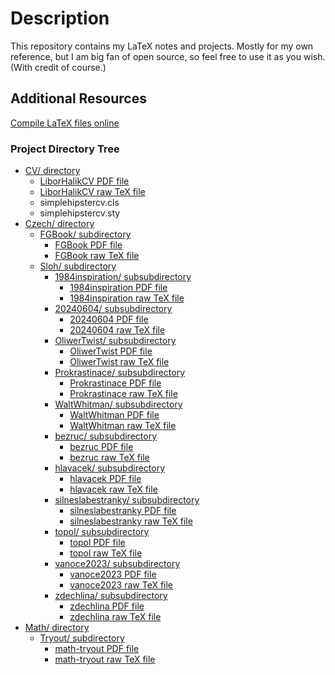# Description

This repository contains my LaTeX notes and projects. Mostly for my own reference, but I am big fan of open source, so feel free to use it as you wish. (With credit of course.)

## Additional Resources

<a href="https://latex.net/texlive/">Compile LaTeX files online</a>

### Project Directory Tree

- <a href="https://github.com/ScamanderWayne/WayneTeX/tree/main/CV">CV/ directory</a>
  - <a href="https://github.com/ScamanderWayne/WayneTeX/blob/main/CV/LiborHalikCV.pdf">LiborHalikCV PDF file</a>
  - <a href="https://github.com/ScamanderWayne/WayneTeX/blob/main/CV/LiborHalikCV.tex">LiborHalikCV raw TeX file</a>
  - simplehipstercv.cls
  - simplehipstercv.sty
- <a href="https://github.com/ScamanderWayne/WayneTeX/tree/main/Czech">Czech/ directory</a>
  - <a href="https://github.com/ScamanderWayne/WayneTeX/tree/main/Czech/FGBook">FGBook/ subdirectory</a>
    - <a href="https://github.com/ScamanderWayne/WayneTeX/blob/main/Czech/FGBook/FGBook.pdf">FGBook PDF file</a>
    - <a href="https://github.com/ScamanderWayne/WayneTeX/blob/main/Czech/FGBook/FGBook.tex">FGBook raw TeX file</a>
  - <a href="https://github.com/ScamanderWayne/WayneTeX/tree/main/Czech/Sloh">Sloh/ subdirectory</a>
    - <a href="https://github.com/ScamanderWayne/WayneTeX/tree/main/Czech/Sloh/1984inspiration">1984inspiration/ subsubdirectory</a>
      - <a href="https://github.com/ScamanderWayne/WayneTeX/blob/main/Czech/Sloh/1984inspiration/1984inspiration.pdf">1984inspiration PDF file</a>
      - <a href="https://github.com/ScamanderWayne/WayneTeX/blob/main/Czech/Sloh/1984inspiration/1984inspiration.tex">1984inspiration raw TeX file</a>
    - <a href="https://github.com/ScamanderWayne/WayneTeX/tree/main/Czech/Sloh/20240604">20240604/ subsubdirectory</a>
      - <a href="https://github.com/ScamanderWayne/WayneTeX/blob/main/Czech/Sloh/20240604/20240604.pdf">20240604 PDF file</a>
      - <a href="https://github.com/ScamanderWayne/WayneTeX/blob/main/Czech/Sloh/20240604/20240604.tex">20240604 raw TeX file</a>
    - <a href="https://github.com/ScamanderWayne/WayneTeX/tree/main/Czech/Sloh/OliwerTwist">OliwerTwist/ subsubdirectory</a>
      - <a href="https://github.com/ScamanderWayne/WayneTeX/blob/main/Czech/Sloh/OliwerTwist/OliwerTwist.pdf">OliwerTwist PDF file</a>
      - <a href="https://github.com/ScamanderWayne/WayneTeX/blob/main/Czech/Sloh/OliwerTwist/OliwerTwist.tex">OliwerTwist raw TeX file</a>
    - <a href="https://github.com/ScamanderWayne/WayneTeX/tree/main/Czech/Sloh/Prokrastinace">Prokrastinace/ subsubdirectory</a>
      - <a href="https://github.com/ScamanderWayne/WayneTeX/blob/main/Czech/Sloh/Prokrastinace/Prokrastinace.pdf">Prokrastinace PDF file</a>
      - <a href="https://github.com/ScamanderWayne/WayneTeX/blob/main/Czech/Sloh/Prokrastinace/Prokrastinace.tex">Prokrastinace raw TeX file</a>
    - <a href="https://github.com/ScamanderWayne/WayneTeX/tree/main/Czech/Sloh/WaltWhitman">WaltWhitman/ subsubdirectory</a>
      - <a href="https://github.com/ScamanderWayne/WayneTeX/blob/main/Czech/Sloh/WaltWhitman/WaltWhitman.pdf">WaltWhitman PDF file</a>
      - <a href="https://github.com/ScamanderWayne/WayneTeX/blob/main/Czech/Sloh/WaltWhitman/WaltWhitman.tex">WaltWhitman raw TeX file</a>
    - <a href="https://github.com/ScamanderWayne/WayneTeX/tree/main/Czech/Sloh/bezruc">bezruc/ subsubdirectory</a>
      - <a href="https://github.com/ScamanderWayne/WayneTeX/blob/main/Czech/Sloh/bezruc/bezruc.pdf">bezruc PDF file</a>
      - <a href="https://github.com/ScamanderWayne/WayneTeX/blob/main/Czech/Sloh/bezruc/bezruc.tex">bezruc raw TeX file</a>
    - <a href="https://github.com/ScamanderWayne/WayneTeX/tree/main/Czech/Sloh/hlavacek">hlavacek/ subsubdirectory</a>
      - <a href="https://github.com/ScamanderWayne/WayneTeX/blob/main/Czech/Sloh/hlavacek/hlavacek.pdf">hlavacek PDF file</a>
      - <a href="https://github.com/ScamanderWayne/WayneTeX/blob/main/Czech/Sloh/hlavacek/hlavacek.tex">hlavacek raw TeX file</a>
    - <a href="https://github.com/ScamanderWayne/WayneTeX/tree/main/Czech/Sloh/silneslabestranky">silneslabestranky/ subsubdirectory</a>
      - <a href="https://github.com/ScamanderWayne/WayneTeX/blob/main/Czech/Sloh/silneslabestranky/silneslabestranky.pdf">silneslabestranky PDF file</a>
      - <a href="https://github.com/ScamanderWayne/WayneTeX/blob/main/Czech/Sloh/silneslabestranky/silneslabestranky.tex">silneslabestranky raw TeX file</a>
    - <a href="https://github.com/ScamanderWayne/WayneTeX/tree/main/Czech/Sloh/topol">topol/ subsubdirectory</a>
      - <a href="https://github.com/ScamanderWayne/WayneTeX/blob/main/Czech/Sloh/topol/topol.pdf">topol PDF file</a>
      - <a href="https://github.com/ScamanderWayne/WayneTeX/blob/main/Czech/Sloh/topol/topol.tex">topol raw TeX file</a>
    - <a href="https://github.com/ScamanderWayne/WayneTeX/tree/main/Czech/Sloh/vanoce2023">vanoce2023/ subsubdirectory</a>
      - <a href="https://github.com/ScamanderWayne/WayneTeX/blob/main/Czech/Sloh/vanoce2023/vanoce2023.pdf">vanoce2023 PDF file</a>
      - <a href="https://github.com/ScamanderWayne/WayneTeX/blob/main/Czech/Sloh/vanoce2023/vanoce2023.tex">vanoce2023 raw TeX file</a>
    - <a href="https://github.com/ScamanderWayne/WayneTeX/tree/main/Czech/Sloh/zdechlina">zdechlina/ subsubdirectory</a>
      - <a href="https://github.com/ScamanderWayne/WayneTeX/blob/main/Czech/Sloh/zdechlina/zdechlina.pdf">zdechlina PDF file</a>
      - <a href="https://github.com/ScamanderWayne/WayneTeX/blob/main/Czech/Sloh/zdechlina/zdechlina.tex">zdechlina raw TeX file</a>
- <a href="https://github.com/ScamanderWayne/WayneTeX/tree/main/Math">Math/ directory</a>
  - <a href="https://github.com/ScamanderWayne/WayneTeX/tree/main/Math/Tryout">Tryout/ subdirectory</a>
    - <a href="https://github.com/ScamanderWayne/WayneTeX/blob/main/Math/Tryout/math-tryout.pdf">math-tryout PDF file</a>
    - <a href="https://github.com/ScamanderWayne/WayneTeX/blob/main/Math/Tryout/math-tryout.tex">math-tryout raw TeX file</a>
